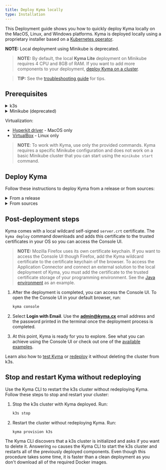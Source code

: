 ```yaml
---
title: Deploy Kyma locally
type: Installation
---
```


This Deployment guide shows you how to quickly deploy Kyma locally on the MacOS, Linux, and Windows platforms. Kyma is deployed locally using a proprietary installer based on a [Kubernetes operator](https://coreos.com/operators/).

**NOTE:** Local deployment using Minikube is deprecated.

>**NOTE:** By default, the local **Kyma Lite** deployment on Minikube requires 4 CPU and 8GB of RAM. If you want to add more components to your deployment, [deploy Kyma on a cluster](/root/kyma/#installation-install-kyma-on-a-cluster).

>**TIP:** See the [troubleshooting guide](#troubleshooting-overview) for tips.

## Prerequisites

<div tabs name="prerequisites" group="deploy-kyma-locally">
  <details>
  <summary label="k3s">
  k3s
  </summary>

- [Kyma CLI](https://github.com/kyma-project/cli)
- [Docker](https://www.docker.com/get-started)
- [k3s](https://k3s.io/) 

</details>
  <details>
  <summary label="minikube-deprecated">
  Minikube (deprecated)
  </summary>

- [Kyma CLI](https://github.com/kyma-project/cli)
- [Docker](https://www.docker.com/get-started)
- [Minikube](https://github.com/kubernetes/minikube) 1.12.2

</details>

Virtualization:

- [Hyperkit driver](https://minikube.sigs.k8s.io/docs/reference/drivers/hyperkit/) - MacOS only
- [VirtualBox](https://www.virtualbox.org/) - Linux only

> **NOTE**: To work with Kyma, use only the provided commands. Kyma requires a specific Minikube configuration and does not work on a basic Minikube cluster that you can start using the `minikube start` command.

## Deploy Kyma

Follow these instructions to deploy Kyma from a release or from sources:

<div tabs name="deploy-kyma" group="deploy-kyma-locally">
  <details>
  <summary label="from-a-release">
  From a release
  </summary>

  1. Provision a Kubernetes cluster on Minikube. Run:

     ```bash
     kyma provision k3s
     ```

  2. Deploy the latest Kyma release on k3s:
     ```bash
     kyma deploy
     ```

     >**NOTE:** If you want to deploy a specific release version, go to the [GitHub releases page](https://github.com/kyma-project/kyma/releases) to find out more about available releases. Use the release version as a parameter when calling `kyma deploy --source {KYMA_RELEASE}`.

  </details>
  <details>
  <summary label="from-sources">
  From sources
  </summary>

  1. Open a terminal window and navigate to a space in which you want to store local Kyma sources.

  2. Clone the `Kyma` repository using HTTPS. Run:

     ```bash
     git clone https://github.com/kyma-project/kyma.git
     ```

  3. Provision a Kubernetes cluster on k3s. Run:

     ```bash
     kyma provision k3s
     ```

  4. Deploy Kyma from sources. Run:

     ```bash
     kyma deploy --source local
     ```
     >**NOTE:** By default, the deployment uses sources located under your [GOPATH](https://github.com/golang/go/wiki/GOPATH). If you want to use a specific source folder, use it as a parameter when calling `kyma deploy --source local --src-path {YOUR_KYMA_SOURCE_PATH}`.

   </details>
</div>

## Post-deployment steps

Kyma comes with a local wildcard self-signed `server.crt` certificate. The `kyma deploy` command downloads and adds this certificate to the trusted certificates in your OS so you can access the Console UI.

>**NOTE:** Mozilla Firefox uses its own certificate keychain. If you want to access the Console UI though Firefox, add the Kyma wildcard certificate to the certificate keychain of the browser. To access the Application Connector and connect an external solution to the local deployment of Kyma, you must add the certificate to the trusted certificate storage of your programming environment. See the [Java environment](/components/application-connector#details-access-the-application-connector-on-a-local-kyma-deployment) as an example.

1. After the deployment is completed, you can access the Console UI. To open the the Console UI in your default browser, run:

   ```bash
   kyma console
   ```

2. Select **Login with Email**. Use the **admin@kyma.cx** email address and the password printed in the terminal once the deployment process is completed.

3. At this point, Kyma is ready for you to explore. See what you can achieve using the Console UI or check out one of the [available examples](https://github.com/kyma-project/examples).

Learn also how to [test Kyma](#details-testing-kyma) or [redeploy](#installation-reinstall-kyma) it without deleting the cluster from k3s.

## Stop and restart Kyma without redeploying

Use the Kyma CLI to restart the k3s cluster without redeploying Kyma. Follow these steps to stop and restart your cluster:

1. Stop the k3s cluster with Kyma deployed. Run:

   ```bash
   k3s stop
   ```

2. Restart the cluster without redeploying Kyma. Run:

   ```bash
   kyma provision k3s
   ```

The Kyma CLI discovers that a k3s cluster is initialized and asks if you want to delete it. Answering `no` causes the Kyma CLI to start the k3s cluster and restarts all of the previously deployed components. Even though this procedure takes some time, it is faster than a clean deployment as you don't download all of the required Docker images.
